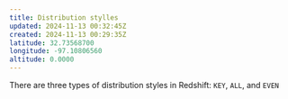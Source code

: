```yaml
---
title: Distribution stylles
updated: 2024-11-13 00:32:45Z
created: 2024-11-13 00:29:35Z
latitude: 32.73568700
longitude: -97.10806560
altitude: 0.0000
---
```


There are three types of distribution styles in Redshift: `KEY`, `ALL`, and `EVEN`

